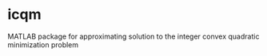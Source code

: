 # icqm
MATLAB package for approximating solution to the integer convex quadratic minimization problem
